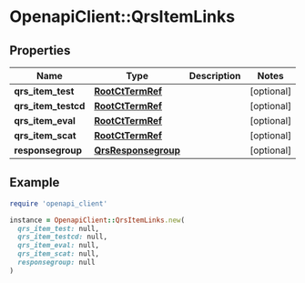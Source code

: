 # OpenapiClient::QrsItemLinks

## Properties

| Name | Type | Description | Notes |
| ---- | ---- | ----------- | ----- |
| **qrs_item_test** | [**RootCtTermRef**](RootCtTermRef.md) |  | [optional] |
| **qrs_item_testcd** | [**RootCtTermRef**](RootCtTermRef.md) |  | [optional] |
| **qrs_item_eval** | [**RootCtTermRef**](RootCtTermRef.md) |  | [optional] |
| **qrs_item_scat** | [**RootCtTermRef**](RootCtTermRef.md) |  | [optional] |
| **responsegroup** | [**QrsResponsegroup**](QrsResponsegroup.md) |  | [optional] |

## Example

```ruby
require 'openapi_client'

instance = OpenapiClient::QrsItemLinks.new(
  qrs_item_test: null,
  qrs_item_testcd: null,
  qrs_item_eval: null,
  qrs_item_scat: null,
  responsegroup: null
)
```

